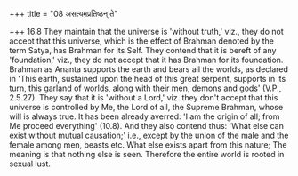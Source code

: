 +++
title = "08 असत्यमप्रतिष्ठन् ते"

+++
16.8 They maintain that the universe is 'without truth,' viz., they do
not accept that this universe, which is the effect of Brahman denoted by
the term Satya, has Brahman for its Self. They contend that it is bereft
of any 'foundation,' viz., they do not accept that it has Brahman for
its foundation. Brahman as Ananta supports the earth and bears all the
worlds, as declared in 'This earth, sustained upon the head of this
great serpent, supports in its turn, this garland of worlds, along with
their men, demons and gods' (V.P., 2.5.27). They say that it is 'without
a Lord,' viz. they don't accept that this universe is controlled by Me,
the Lord of all, the Supreme Brahman, whose will is always true. It has
been already averred: 'I am the origin of all; from Me proceed
everything' (10.8). And they also contend thus: 'What else can exist
without mutual causation;' i.e., except by the union of the male and the
female among men, beasts etc. What else exists apart from this nature;
The meaning is that nothing else is seen. Therefore the entire world is
rooted in sexual lust.
